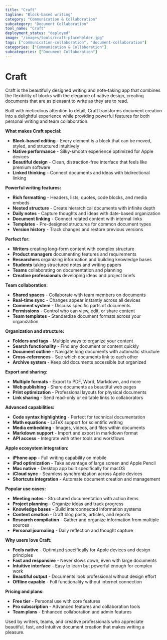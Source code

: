 ```yaml
---
title: "Craft"
tagline: "Block-based writing"
category: "Communication & Collaboration"
subcategory: "Document Collaboration"
tool_name: "Craft"
deployment_status: "deployed"
image: "/images/tools/craft-placeholder.jpg"
tags: ["communication-collaboration", "document-collaboration"]
categories: ["Communication & Collaboration"]
subcategories: ["Document Collaboration"]
---
```


# Craft

Craft is the beautifully designed writing and note-taking app that combines the flexibility of blocks with the elegance of native design, creating documents that are as pleasant to write as they are to read.

Built with meticulous attention to detail, Craft transforms document creation into a delightful experience while providing powerful features for both personal writing and team collaboration.

**What makes Craft special:**
- **Block-based editing** - Every element is a block that can be moved, styled, and structured intuitively
- **Native performance** - Silky-smooth experience optimized for Apple devices
- **Beautiful design** - Clean, distraction-free interface that feels like premium software
- **Linked thinking** - Connect documents and ideas with bidirectional linking

**Powerful writing features:**
- **Rich formatting** - Headers, lists, quotes, code blocks, and media embeds
- **Nested structure** - Create hierarchical documents with infinite depth
- **Daily notes** - Capture thoughts and ideas with date-based organization
- **Document linking** - Connect related content with internal links
- **Templates** - Pre-designed structures for common document types
- **Version history** - Track changes and restore previous versions

**Perfect for:**
- **Writers** creating long-form content with complex structure
- **Product managers** documenting features and requirements
- **Researchers** organizing information and building knowledge bases
- **Students** taking structured notes and writing papers
- **Teams** collaborating on documentation and planning
- **Creative professionals** developing ideas and project briefs

**Team collaboration:**
- **Shared spaces** - Collaborate with team members on documents
- **Real-time sync** - Changes appear instantly across all devices
- **Comment system** - Discuss specific parts of documents
- **Permissions** - Control who can view, edit, or share content
- **Team templates** - Standardize document formats across your organization

**Organization and structure:**
- **Folders and tags** - Multiple ways to organize your content
- **Search functionality** - Find any document or content quickly
- **Document outline** - Navigate long documents with automatic structure
- **Cross-references** - See which documents link to each other
- **Archive system** - Keep old documents accessible but organized

**Export and sharing:**
- **Multiple formats** - Export to PDF, Word, Markdown, and more
- **Web publishing** - Share documents as beautiful web pages
- **Print optimization** - Professional layouts for physical documents
- **Link sharing** - Send read-only or editable links to collaborators

**Advanced capabilities:**
- **Code syntax highlighting** - Perfect for technical documentation
- **Math equations** - LaTeX support for scientific writing
- **Media embedding** - Images, videos, and files within documents
- **Markdown support** - Import and export in markdown format
- **API access** - Integrate with other tools and workflows

**Apple ecosystem integration:**
- **iPhone app** - Full writing capability on mobile
- **iPad optimization** - Take advantage of large screen and Apple Pencil
- **Mac native** - Desktop app built specifically for macOS
- **iCloud sync** - Seamless synchronization across Apple devices
- **Shortcuts integration** - Automate document creation and management

**Popular use cases:**
- **Meeting notes** - Structured documentation with action items
- **Project planning** - Organize ideas and track progress
- **Knowledge bases** - Build interconnected information systems
- **Content creation** - Draft blog posts, articles, and reports
- **Research compilation** - Gather and organize information from multiple sources
- **Personal journaling** - Daily reflection and thought capture

**Why users love Craft:**
- **Feels native** - Optimized specifically for Apple devices and design principles
- **Fast and responsive** - Never slows down, even with large documents
- **Intuitive interface** - Easy to learn but powerful enough for complex work
- **Beautiful output** - Documents look professional without design effort
- **Offline capable** - Full functionality without internet connection

**Pricing and plans:**
- **Free tier** - Personal use with core features
- **Pro subscription** - Advanced features and collaboration tools
- **Team plans** - Enhanced collaboration and admin features

Used by writers, teams, and creative professionals who appreciate beautiful, fast, and intuitive document creation that makes writing a pleasure.